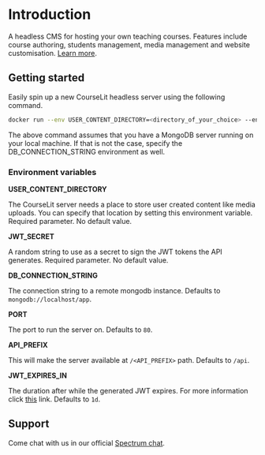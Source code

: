 # Introduction

A headless CMS for hosting your own teaching courses. Features include course authoring, students management, media management and website customisation. [Learn more](https://courselit.recurze.com/).

## Getting started

Easily spin up a new CourseLit headless server using the following command.

```sh
docker run --env USER_CONTENT_DIRECTORY=<directory_of_your_choice> --env JWT_SECRET=<string_of_your_choice> recurze/courselit-backend
```

The above command assumes that you have a MongoDB server running on your local machine. If that is not the case, specify the DB_CONNECTION_STRING environment as well.

### Environment variables

**USER_CONTENT_DIRECTORY**

The CourseLit server needs a place to store user created content like media uploads. You can specify that location by setting this environment variable. Required parameter. No default value.

**JWT_SECRET**

A random string to use as a secret to sign the JWT tokens the API generates. Required parameter. No default value.

**DB_CONNECTION_STRING**

The connection string to a remote mongodb instance. Defaults to `mongodb://localhost/app`.

**PORT**

The port to run the server on. Defaults to `80`.

**API_PREFIX**

This will make the server available at `/<API_PREFIX>` path. Defaults to `/api`.

**JWT_EXPIRES_IN**

The duration after while the generated JWT expires. For more information click [this](https://www.npmjs.com/package/jsonwebtoken) link. Defaults to `1d`.


## Support
Come chat with us in our official [Spectrum chat](https://spectrum.chat/courselit/general).